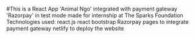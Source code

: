 #This is a React App 'Animal Ngo' integrated with payment gateway 'Razorpay' in test mode made for internship at The Sparks Foundation
Technologies used:
react.js
react bootstrap
Razorpay pages to integrate payment gateway
netlify to deploy the website
